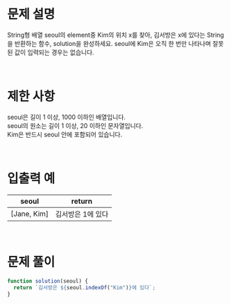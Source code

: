 # 문제 설명

String형 배열 seoul의 element중 Kim의 위치 x를 찾아, 김서방은 x에 있다는 String을 반환하는 함수, solution을 완성하세요. seoul에 Kim은 오직 한 번만 나타나며 잘못된 값이 입력되는 경우는 없습니다.

<br />

# 제한 사항

seoul은 길이 1 이상, 1000 이하인 배열입니다. <br />
seoul의 원소는 길이 1 이상, 20 이하인 문자열입니다. <br />
Kim은 반드시 seoul 안에 포함되어 있습니다. <br />

<br />

# 입출력 예

|    seoul    |      return       |
| :---------: | :---------------: |
| [Jane, Kim] | 김서방은 1에 있다 |

<br />

# 문제 풀이

```js
function solution(seoul) {
  return `김서방은 ${seoul.indexOf("Kim")}에 있다`;
}
```
